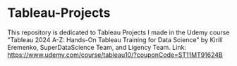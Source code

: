 # Tableau-Projects
This repository is dedicated to Tableau Projects I made in the Udemy course "Tableau 2024 A-Z: Hands-On Tableau Training for Data Science" by Kirill Eremenko, SuperDataScience Team, and Ligency Team. Link: https://www.udemy.com/course/tableau10/?couponCode=ST11MT91624B
